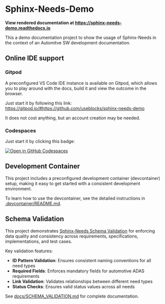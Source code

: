 # Sphinx-Needs-Demo

**View rendered documentation at
https://sphinx-needs-demo.readthedocs.io**

This a demo documentation project to show the usage of Sphinx-Needs
in the context of an Automitve SW development documentation.

## Online IDE support

### Gitpod
A preconfigured VS Code IDE instance is available on Gitpod, which allows you
to play around with the docs, build it and view the outcome in
the browser.

Just start it by following this link:
https://gitpod.io/#https://github.com/useblocks/sphinx-needs-demo

It does not cost anything, but an account creation may be needed.

### Codespaces

Just start it by clicking this badge:

[![Open in GitHub Codespaces](https://github.com/codespaces/badge.svg)](https://codespaces.new/useblocks/sphinx-needs-demo/)

## Development Container

This project includes a preconfigured development container (devcontainer) setup, making it easy to get started with a consistent development environment.

To learn how to use the devcontainer, see the detailed instructions in [.devcontainer/README.md](.devcontainer/README.md).

## Schema Validation

This project demonstrates [Sphinx-Needs Schema Validation](https://sphinx-needs.readthedocs.io/en/latest/schema/index.html) for enforcing data quality and consistency across requirements, specifications, implementations, and test cases.

Key validation features:
- **ID Pattern Validation**: Ensures consistent naming conventions for all need types
- **Required Fields**: Enforces mandatory fields for automotive ADAS requirements
- **Link Validation**: Validates relationships between different need types
- **Status Checks**: Ensures valid status values across all needs

See [docs/SCHEMA_VALIDATION.md](docs/SCHEMA_VALIDATION.md) for complete documentation.
